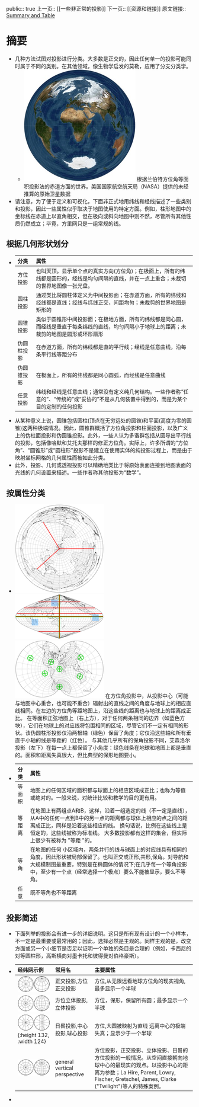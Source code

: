 public:: true
上一页:: [[一些非正常的投影]]
下一页:: [[资源和链接]]
原文链接:: [Summary and Table](https://web.archive.org/web/20180227085810/http://www.progonos.com/furuti/MapProj/Normal/ProjTbl/projTbl.html)

# 摘要
- 几种方法试图对投影进行分类。大多数是正交的，因此任何单一的投影可能同时属于不同的类别。在其他领域，像生物学启发的莫勒，应用了分支分类学。
	- ![image.png](../assets/image_1625494548866_0.png) 
	  根据兰伯特方位角等面积投影法的赤道方面的世界。美国国家航空航天局（NASA）提供的未经推算的原始卫星数据
- 请注意，为了便于定义和可视化，下面非正式地用纬线和经线描述了一些类别和投影，因此一些属性似乎取决于地图使用的特定方面。例如，柱形地图中的坐标线在赤道上以直角相交，但在极向或斜向地图中则不然，尽管所有其他性质仍然成立；毕竟，方里网只是一组常规的线。
## 根据几何形状划分
-
  | 分类 | 属性 |
  | ---- | ----|
  | 方位投影 | 也叫天顶。显示单个点的真实方向(方位角)；在极面上，所有的纬线都是圆形的，经线是均匀间隔的直线，并在一点上重合；未裁切的世界地图像一张光盘。|
  | 圆柱投影 | 通过类比将圆柱体定义为中间投影面；在赤道方面，所有的纬线和经线都是直线；经线与纬线正交，间距均匀；未裁剪的世界地图是矩形的 |
  | 圆锥投影 | 类似于圆锥形中间投影面；在极地方面，所有的纬线都是同心圆，而经线是垂直于每条纬线的直线，均匀间隔小于地球上的距离；未裁剪的地图是圆形或环形扇形 |
  | 伪圆柱投影 | 在赤道方面，所有的纬线都是直的平行线；经线是任意曲线，沿每条平行线等距分布 |
  | 伪圆锥投影 | 在极面上，所有的纬线都是同心圆弧，而经线是任意曲线 |
  | 任意投影 | 纬线和经线是任意曲线；通常没有定义纯几何结构。一些作者称“任意的”、“传统的”或“妥协的”不是从几何装置中得到的，而是为某个目的定制的任何投影 |
- 从某种意义上说，圆锥包括圆柱(顶点在无穷远处的圆锥)和平面(高度为零的圆锥)这两种极端情况。因此，圆锥群概括了方位角投影和柱面投影，以及广义上的伪柱面投影和伪圆锥投影。此外，一些人认为多谐群包括从圆导出平行线的投影，包括像哈默和艾托夫那样的修正方位角。实际上，许多所谓的“方位角”、“圆锥形”或“圆柱形”投影不是建立在使用实体的纯投影过程上，而是由于映射坐标网格的几何属性而被如此分类。
- 此外，投影、几何或透视投影可以精确地类比于将原始表面连接到地图表面的光线的几何设置来描述。一些作者称其他投影为“数学”。
## 按属性分类
- ![image.png](../assets/image_1625494960664_0.png) ![image.png](../assets/image_1625494973198_0.png) ![image.png](../assets/image_1625494978485_0.png) 
  在方位角投影中，从投影中心（可能与地图中心重合，也可能不重合）辐射出的直线之间的角度与地球上的相应直线相同。在左边的方位角等距地图上，沿这些线的距离也与地球上的距离成正比。
  在等面积正弦地图上（右上方），对于任何两条相同的边界（如蓝色方块），它们在地球上的对应线将包围相同的区域，尽管它们不一定有相同的形状。该伪圆柱形投影仅沿两根轴（绿色）保留了角度；它仅沿这些轴和所有垂直于小轴的线是等距的（红色）。
  与其他几乎所有的保角投影不同，艾森洛尔投影（左下）在每一点上都保留了小角度：绿色线条在地球和地图上都是垂直的。面积和距离失真很大，但比典型的保形地图要小。
-
  | 分类 | 属性 |
  | ----- | -------------|
  | 等面积| 地图上的任何区域的面积都与球面上的相应区域成正比；也称为等值或绝对的。一般来说，对统计比较和教学的目的更有用。|
  | 等距离 | 在地图上有两组点A和B，这样，沿着一组选定的线（不一定是直线），从A中的任何一点到B中的另一点的距离都与球体上相应的点之间的距离成正比，同样是沿着这些相应的线。 换句话说，比例在这些线上是恒定的，这些线被称为标准线。 大多数投影都有这样的集合，但实际上很少有被称为 "等距 "的。|
  | 等角 | 在地图的任何 小区域内，两条并行的线与球面上的对应线具有相同的角度，因此形状被局部保留了。也叫正交或正形,共形,保角。对导航和大规模制图最重要，特别是在椭圆体的情况下;在几乎每一个等角投影中，至少有一个点（经常选择一个极点）要么不能被显示，要么不等角。|
  | 任意 | 既不等角也不等距离 |
## 投影简述
- 下面列举的投影会有进一步的详细说明。这只是所有现有设计的一个小样本，不一定是最重要或最常用的；因此，选择必然是主观的。同样主观的是，改变方面或另一个小细节是否足以证明一个单独的条目是合理的（例如，卡西尼的对等圆柱形，高斯横向对墨卡托和彼得曼对伯格豪斯）。
-
  | 经纬网示例 | 常用名 | 主要属性 |
  | ----------- | ------ | ----------|
  | ![image.png](../assets/image_1625495523294_0.png) | 正交投影,方位正交投影 | 方位,从无限远看地球方位角的现实视角,最多显示一个半球 |
  | ![image.png](../assets/image_1625495665448_0.png) | 方位立体投影,立体投影|方位，保形，保留所有圆；最多显示一个半球|
  | ![image.png](../assets/image_1625495786822_0.png){:height 132, :width 124} | 日晷投影,中心投影,球心投影 | 方位,大圆被映射为直线 远离中心的极端失真；显示少于一个半球 |
  | ![image.png](../assets/image_1625495900262_0.png)  |general vertical perspective|方位投影，正交投影、立体投影、日晷的方位投影的一般情况。从空间直接朝向地球中心的最现实的观点。以投影中心的距离为参数；La Hire, Parent, Lowry, Fischer, Gretschel, James, Clarke ("Twilight")等人的特殊案例。|
-